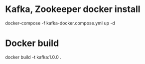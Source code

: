 # Kafka, Zookeeper docker install
docker-compose -f kafka-docker.compose.yml up -d

# Docker build
docker build -t kafka:1.0.0 .
